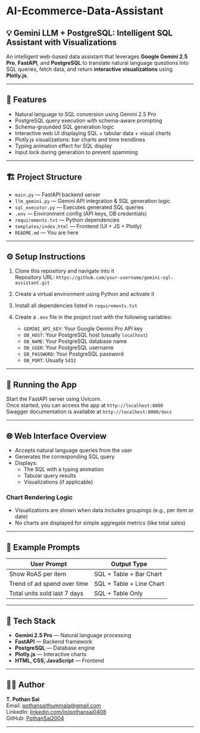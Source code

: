 # AI-Ecommerce-Data-Assistant

## 💡 Gemini LLM + PostgreSQL: Intelligent SQL Assistant with Visualizations

An intelligent web-based data assistant that leverages **Google Gemini 2.5 Pro**, **FastAPI**, and **PostgreSQL** to translate natural language questions into SQL queries, fetch data, and return **interactive visualizations** using **Plotly.js**.

---

## 🧠 Features

- Natural language to SQL conversion using Gemini 2.5 Pro
- PostgreSQL query execution with schema-aware prompting
- Schema-grounded SQL generation logic
- Interactive web UI displaying SQL + tabular data + visual charts
- Plotly.js visualizations: bar charts and time trendlines
- Typing animation effect for SQL display
- Input lock during generation to prevent spamming

---

## 🏗️ Project Structure

- `main.py` — FastAPI backend server
- `llm_gemini.py` — Gemini API integration & SQL generation logic
- `sql_executor.py` — Executes generated SQL queries
- `.env` — Environment config (API keys, DB credentials)
- `requirements.txt` — Python dependencies
- `templates/index.html` — Frontend (UI + JS + Plotly)
- `README.md` — You are here

---

## ⚙️ Setup Instructions

1. Clone this repository and navigate into it  
   Repository URL: `https://github.com/your-username/gemini-sql-assistant.git`

2. Create a virtual environment using Python and activate it

3. Install all dependencies listed in `requirements.txt`

4. Create a `.env` file in the project root with the following variables:
   - `GEMINI_API_KEY`: Your Google Gemini Pro API key
   - `DB_HOST`: Your PostgreSQL host (usually `localhost`)
   - `DB_NAME`: Your PostgreSQL database name
   - `DB_USER`: Your PostgreSQL username
   - `DB_PASSWORD`: Your PostgreSQL password
   - `DB_PORT`: Usually `5432`

---

## 🚀 Running the App

Start the FastAPI server using Uvicorn.  
Once started, you can access the app at `http://localhost:8000`  
Swagger documentation is available at `http://localhost:8000/docs`

---

## 🌐 Web Interface Overview

- Accepts natural language queries from the user
- Generates the corresponding SQL query
- Displays:
  - The SQL with a typing animation
  - Tabular query results
  - Visualizations (if applicable)

### Chart Rendering Logic

- Visualizations are shown when data includes groupings (e.g., per item or date)
- No charts are displayed for simple aggregate metrics (like total sales)

---

## 🧪 Example Prompts

| User Prompt                   | Output Type                        |
|------------------------------|-------------------------------------|
| Show RoAS per item           | SQL + Table + Bar Chart             |
| Trend of ad spend over time  | SQL + Table + Line Chart            |
| Total units sold last 7 days | SQL + Table Only                    |

---

## 🧰 Tech Stack

- **Gemini 2.5 Pro** — Natural language processing
- **FastAPI** — Backend framework
- **PostgreSQL** — Database engine
- **Plotly.js** — Interactive charts
- **HTML, CSS, JavaScript** — Frontend

---

## 👨‍💻 Author

**T. Pothan Sai**  
Email: pothansaithummala@gmail.com  
LinkedIn: [linkedin.com/in/pothansai0408](https://www.linkedin.com/in/pothansai0408)  
GitHub: [PothanSai2004](https://github.com/PothanSai2004)

---
